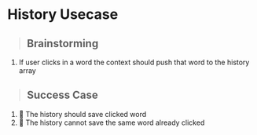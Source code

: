 # History Usecase

> ## Brainstorming

1. If user clicks in a word the context should push that word to the history array

> ## Success Case

1. 🔲 The history should save clicked word
2. 🔲 The history cannot save the same word already clicked

